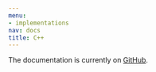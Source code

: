 ```yaml
---
menu:
- implementations
nav: docs
title: C++
---
```


The documentation is currently on [GitHub](https://github.com/cucumber/cucumber-cpp).

